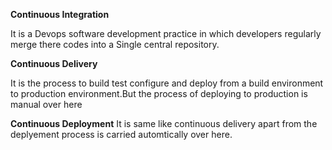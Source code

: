**Continuous Integration**

It is a Devops software development practice in which developers regularly merge there codes into a Single central repository.

**Continuous Delivery**

It is the process to build test configure and deploy from a build environment to production environment.But the process of deploying to production is manual over here

**Continuous Deployment**
It is same like continuous delivery apart from the deplyement process is carried automtically over here.
